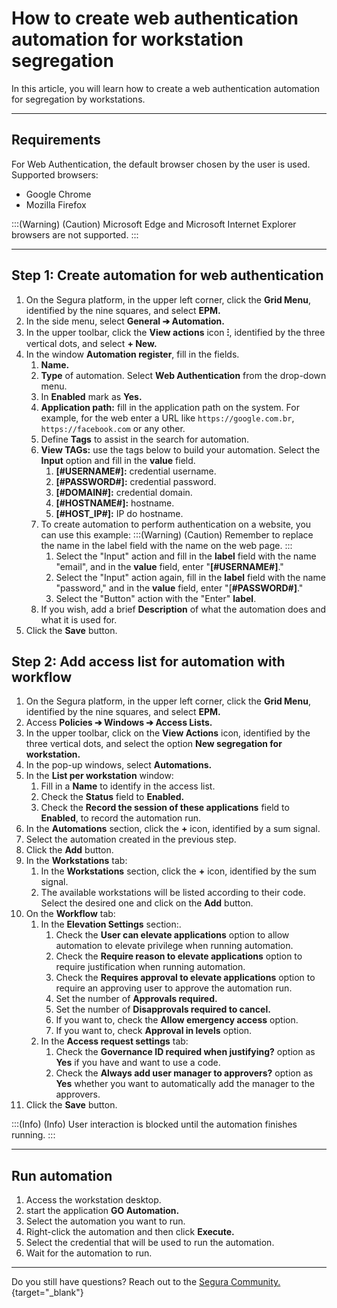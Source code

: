 # How to create web authentication automation for workstation segregation

In this article, you will learn how to create a web authentication automation for segregation by workstations.

* * *

## Requirements
For Web Authentication, the default browser chosen by the user is used. Supported browsers:

* Google Chrome 
* Mozilla Firefox

:::(Warning) (Caution)
Microsoft Edge and Microsoft Internet Explorer browsers are not supported.
:::

* * *

## Step 1: Create automation for web authentication

1. On the Segura platform, in the upper left corner, click the **Grid Menu**, identified by the nine squares, and select **EPM.**
2. In the side menu, select **General ➔ Automation.**
3. In the upper toolbar, click the **View actions** icon **⁝**, identified by the three vertical dots, and select **+ New.**
4. In the window **Automation register**, fill in the fields.
    1. **Name.**
    2. **Type** of automation. Select **Web Authentication** from the drop-down menu.
    3. In **Enabled** mark as **Yes.**
    4. **Application path:** fill in the application path on the system. For example, for the web enter a URL like `https://google.com.br`, `https://facebook.com` or any other.
    5. Define **Tags** to assist in the search for automation.
    6. **View TAGs:** use the tags below to build your automation. Select the **Input** option and fill in the **value** field.
        1. **[#USERNAME#]:** credential username.
        2. **[#PASSWORD#]:** credential password.
        3. **[#DOMAIN#]:** credential domain.
        4. **[#HOSTNAME#]:** hostname.
        5. **[#HOST_IP#]:** IP do hostname.
    7. To create automation to perform authentication on a website, you can use this example:
        :::(Warning) (Caution)
        Remember to replace the name in the label field with the name on the web page.
        :::
        1. Select the "Input" action and fill in the **label** field with the name "email", and in the **value** field, enter "**[#USERNAME#]**."
        2. Select the "Input" action again, fill in the **label** field with the name "password," and in the **value** field, enter "[**#PASSWORD#]**."
        3. Select the "Button" action with the "Enter" **label**.
    11. If you wish, add a brief **Description** of what the automation does and what it is used for.
5. Click the **Save** button.

## Step 2: Add access list for automation with workflow

1. On the Segura platform,  in the upper left corner, click the **Grid Menu**, identified by the nine squares, and select **EPM.**
2. Access **Policies ➔ Windows ➔ Access Lists.**
3. In the upper toolbar, click on the **View Actions** icon, identified by the three vertical dots, and select the option **New segregation for workstation.**
4. In the pop-up windows, select **Automations.**
5. In the **List per workstation** window:
    1. Fill in a **Name** to identify in the access list.
    2. Check the **Status** field to **Enabled.**
    3. Check the **Record the session of these applications**  field to **Enabled**, to record the automation run.
6. In the **Automations** section, click the **+** icon, identified by a sum signal.
7. Select the automation created in the previous step.
8. Click the **Add** button.
9. In the **Workstations** tab:
    1.  In the **Workstations** section, click the **+** icon, identified by the sum signal.
    2. The available workstations will be listed according to their code. Select the desired one and click on the **Add** button.
10. On the **Workflow** tab: 
    1. In the **Elevation Settings** section:.
        1. Check the **User can elevate applications** option to allow automation to elevate privilege when running automation.
        2. Check the **Require reason to elevate applications** option to require justification when running automation.
        3. Check the **Requires approval to elevate applications** option to require an approving user to approve the automation run.
        4. Set the number of **Approvals required.**
        5. Set the number of **Disapprovals required to cancel.**
        6. If you want to, check the **Allow emergency access** option.
        7. If you want to, check **Approval in levels** option.
    2. In the **Access request settings** tab:
        1. Check the **Governance ID required when justifying?** option as **Yes** if you have and want to use a code.
        2. Check the **Always add user manager to approvers?** option as **Yes** whether you want to automatically add the manager to the approvers.
11. Click the **Save** button.

:::(Info) (Info)
User interaction is blocked until the automation finishes running.
:::

* * *

## Run automation

1. Access the workstation desktop.
2. start the application **GO Automation.**
3. Select the automation you want to run.
4. Right-click the automation and then click **Execute.**
5. Select the credential that will be used to run the automation.
6. Wait for the automation to run.

* * *

Do you still have questions? Reach out to the [Segura Community.](https://community.Segura.io/){target="_blank"}
